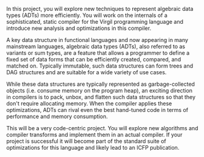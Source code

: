 In this project, you will explore new techniques to represent algebraic data types (ADTs) more efficiently. You will work on the internals of a sophisticated, static compiler for the Virgil programming language and introduce new analysis and optimizations in this compiler.

A key data structure in functional languages and now appearing in many mainstream languages, algebraic data types (ADTs), also referred to as variants or sum types, are a feature that allows a programmer to define a fixed set of data forms that can be efficiently created, compared, and matched on. Typically immutable, such data structures can form trees and DAG structures and are suitable for a wide variety of use cases.

While these data structures are typically represented as garbage-collected objects (i.e. consume memory on the program heap), an exciting direction in compilers is to pack, unbox, and flatten such data structures so that they don't require allocating memory. When the compiler applies these optimizations, ADTs can rival even the best hand-tuned code in terms of performance and memory consumption.

This will be a very code-centric project. You will explore new algorithms and compiler transforms and implement them in an actual compiler. If your project is successful it will become part of the standard suite of optimizations for this language and likely lead to an ICFP publication.
